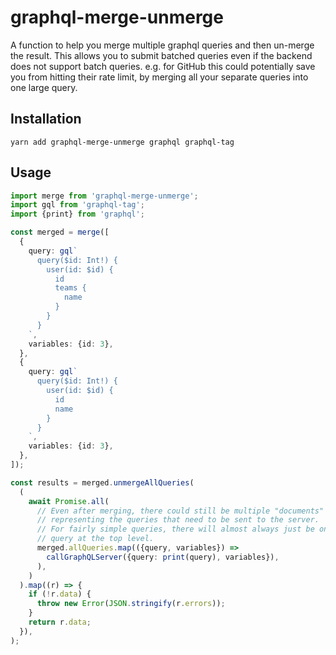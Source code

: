 # graphql-merge-unmerge

A function to help you merge multiple graphql queries and then un-merge the result. This allows you to submit batched queries even if the backend does not support batch queries. e.g. for GitHub this could potentially save you from hitting their rate limit, by merging all your separate queries into one large query.

## Installation

```
yarn add graphql-merge-unmerge graphql graphql-tag
```

## Usage

```ts
import merge from 'graphql-merge-unmerge';
import gql from 'graphql-tag';
import {print} from 'graphql';

const merged = merge([
  {
    query: gql`
      query($id: Int!) {
        user(id: $id) {
          id
          teams {
            name
          }
        }
      }
    `,
    variables: {id: 3},
  },
  {
    query: gql`
      query($id: Int!) {
        user(id: $id) {
          id
          name
        }
      }
    `,
    variables: {id: 3},
  },
]);

const results = merged.unmergeAllQueries(
  (
    await Promise.all(
      // Even after merging, there could still be multiple "documents"
      // representing the queries that need to be sent to the server.
      // For fairly simple queries, there will almost always just be one
      // query at the top level.
      merged.allQueries.map(({query, variables}) =>
        callGraphQLServer({query: print(query), variables}),
      ),
    )
  ).map((r) => {
    if (!r.data) {
      throw new Error(JSON.stringify(r.errors));
    }
    return r.data;
  }),
);
```
